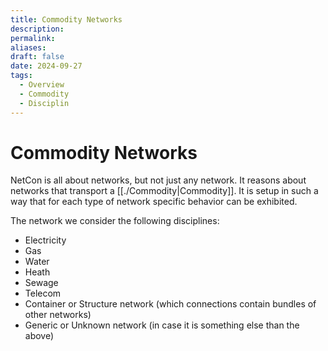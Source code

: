 ```yaml
---
title: Commodity Networks
description: 
permalink: 
aliases: 
draft: false
date: 2024-09-27
tags:
  - Overview
  - Commodity
  - Disciplin
---
```

# Commodity Networks

NetCon is all about networks, but not just any network. It reasons about networks that transport a [[./Commodity|Commodity]]. It is setup in such a way that for each type of network specific behavior can be exhibited.

The network we consider the following disciplines:
* Electricity
* Gas
* Water
* Heath
* Sewage
* Telecom
* Container or Structure network (which connections contain bundles of other networks)
* Generic or Unknown network (in case it is something else than the above)


